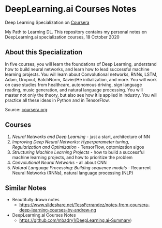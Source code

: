 # DeepLearning.ai Courses Notes
Deep Learning Specialization on [Coursera](https://www.coursera.org/specializations/deep-learning)

My Path to Learning DL. This repository contains my personal notes on DeepLearning.ai specialization courses, 18 October 2020

## About this Specialization
In five courses, you will learn the foundations of Deep Learning, understand how to build neural networks, and learn how to lead successful machine learning projects. You will learn about Convolutional networks, RNNs, LSTM, Adam, Dropout, BatchNorm, Xavier/He initialization, and more. You will work on case studies from healthcare, autonomous driving, sign language reading, music generation, and natural language processing. You will master not only the theory, but also see how it is applied in industry. You will practice all these ideas in Python and in TensorFlow. 

Source: [coursera.org](https://www.coursera.org/specializations/deep-learning)

## Courses
1. *Neural Networks and Deep Learning* - just a start, architecture of NN
2. *Improving Deep Neural Networks: Hyperparameter tuning, Regularization and Optimization* - TensorFlow, optomization algos
3. *Structuring Machine Learning Projects* - how to build a successful machine learning projects, and how to prioritize the problem
4. *Convolutional Neural Networks* - all about CNN
5. *Natural Language Processing: Building sequence models* - Recurrent Neural Networks (RNNs), natural language processing (NLP)

## Similar Notes
- Beautifully drawn notes 
  - https://www.slideshare.net/TessFerrandez/notes-from-coursera-deep-learning-courses-by-andrew-ng
- DeepLearning.ai Courses Notes 
  - https://github.com/mbadry1/DeepLearning.ai-Summary)

